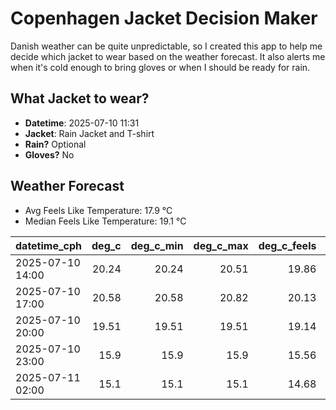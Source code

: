 
# Copenhagen Jacket Decision Maker

Danish weather can be quite unpredictable, so I created this app to help me decide which jacket to wear based on the weather forecast. 
It also alerts me when it's cold enough to bring gloves or when I should be ready for rain.

## What Jacket to wear?

- **Datetime**: 2025-07-10 11:31
- **Jacket**: Rain Jacket and T-shirt
- **Rain?** Optional
- **Gloves?** No

## Weather Forecast
- Avg Feels Like Temperature: 17.9 °C
- Median Feels Like Temperature: 19.1 °C

| datetime_cph     |   deg_c |   deg_c_min |   deg_c_max |   deg_c_feels | weather   | wind   | rain   |
|:-----------------|--------:|------------:|------------:|--------------:|:----------|:-------|:-------|
| 2025-07-10 14:00 |   20.24 |       20.24 |       20.51 |         19.86 | Rain      | Low    | Low    |
| 2025-07-10 17:00 |   20.58 |       20.58 |       20.82 |         20.13 | Clouds    | Low    | None   |
| 2025-07-10 20:00 |   19.51 |       19.51 |       19.51 |         19.14 | Clouds    | Low    | None   |
| 2025-07-10 23:00 |   15.9  |       15.9  |       15.9  |         15.56 | Clear     | Low    | None   |
| 2025-07-11 02:00 |   15.1  |       15.1  |       15.1  |         14.68 | Clear     | Low    | None   |
        